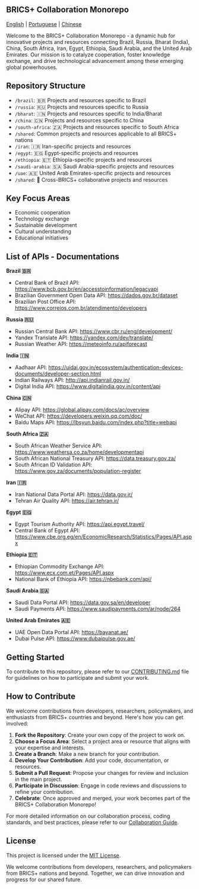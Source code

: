 ## BRICS+ Collaboration Monorepo

[English](README_EN.md) | [Portuguese](README_PT.md) | [Chinese](README_ZH.md)

Welcome to the BRICS+ Collaboration Monorepo - a dynamic hub for innovative projects and resources connecting Brazil, Russia, Bharat (India), China, South Africa, Iran, Egypt, Ethiopia, Saudi Arabia, and the United Arab Emirates. Our mission is to catalyze cooperation, foster knowledge exchange, and drive technological advancement among these emerging global powerhouses.

## Repository Structure

- `/brazil`: 🇧🇷 Projects and resources specific to Brazil
- `/russia`: 🇷🇺 Projects and resources specific to Russia
- `/bharat`: 🇮🇳 Projects and resources specific to India/Bharat
- `/china`: 🇨🇳 Projects and resources specific to China
- `/south-africa`: 🇿🇦 Projects and resources specific to South Africa
- `/shared`: Common projects and resources applicable to all BRICS+ nations
- `/iran`: 🇮🇷 Iran-specific projects and resources
- `/egypt`: 🇪🇬 Egypt-specific projects and resources
- `/ethiopia`: 🇪🇹 Ethiopia-specific projects and resources
- `/saudi-arabia`: 🇸🇦 Saudi Arabia-specific projects and resources
- `/uae`: 🇦🇪 United Arab Emirates-specific projects and resources
- `/shared`: 🤝 Cross-BRICS+ collaborative projects and resources

## Key Focus Areas

- Economic cooperation
- Technology exchange
- Sustainable development
- Cultural understanding
- Educational initiatives

## List of APIs - Documentations

**Brazil 🇧🇷**

- Central Bank of Brazil API: https://www.bcb.gov.br/en/accesstoinformation/legacyapi
- Brazilian Government Open Data API: https://dados.gov.br/dataset
- Brazilian Post Office API: https://www.correios.com.br/atendimento/developers

**Russia 🇷🇺**

- Russian Central Bank API: https://www.cbr.ru/eng/development/
- Yandex Translate API: https://yandex.com/dev/translate/
- Russian Weather API: https://meteoinfo.ru/apiforecast

**India 🇮🇳**

- Aadhaar API: https://uidai.gov.in/ecosystem/authentication-devices-documents/developer-section.html
- Indian Railways API: http://api.indianrail.gov.in/
- Digital India API: https://www.digitalindia.gov.in/content/api

**China 🇨🇳**

- Alipay API: https://global.alipay.com/docs/ac/overview
- WeChat API: https://developers.weixin.qq.com/doc/
- Baidu Maps API: https://lbsyun.baidu.com/index.php?title=webapi

**South Africa 🇿🇦**

- South African Weather Service API: https://www.weathersa.co.za/home/developmentapi
- South African National Treasury API: https://data.treasury.gov.za/
- South African ID Validation API: https://www.gov.za/documents/population-register

**Iran 🇮🇷**

- Iran National Data Portal API: https://data.gov.ir/
- Tehran Air Quality API: https://air.tehran.ir/

**Egypt 🇪🇬**

- Egypt Tourism Authority API: https://api.egypt.travel/
- Central Bank of Egypt API: https://www.cbe.org.eg/en/EconomicResearch/Statistics/Pages/API.aspx

**Ethiopia 🇪🇹**

- Ethiopian Commodity Exchange API: https://www.ecx.com.et/Pages/API.aspx
- National Bank of Ethiopia API: https://nbebank.com/api/

**Saudi Arabia 🇸🇦**

- Saudi Data Portal API: https://data.gov.sa/en/developer
- Saudi Payments API: https://www.saudipayments.com/ar/node/264

**United Arab Emirates 🇦🇪**

- UAE Open Data Portal API: https://bayanat.ae/
- Dubai Pulse API: https://www.dubaipulse.gov.ae/

## Getting Started

To contribute to this repository, please refer to our [CONTRIBUTING.md](CONTRIBUTING.md) file for guidelines on how to participate and submit your work.

##  How to Contribute

We welcome contributions from developers, researchers, policymakers, and enthusiasts from BRICS+ countries and beyond. Here's how you can get involved:

1. **Fork the Repository**: Create your own copy of the project to work on.
2. **Choose a Focus Area**: Select a project area or resource that aligns with your expertise and interests.
3. **Create a Branch**: Make a new branch for your contribution.
4. **Develop Your Contribution**: Add your code, documentation, or resources.
5. **Submit a Pull Request**: Propose your changes for review and inclusion in the main project.
6. **Participate in Discussion**: Engage in code reviews and discussions to refine your contribution.
7. **Celebrate**: Once approved and merged, your work becomes part of the BRICS+ Collaboration Monorepo!

For more detailed information on our collaboration process, coding standards, and best practices, please refer to our [Collaboration Guide](COLLABORATION_GUIDE.md).


## License

This project is licensed under the [MIT License](LICENSE.md).

We welcome contributions from developers, researchers, and policymakers from BRICS+ nations and beyond. Together, we can drive innovation and progress for our shared future.

